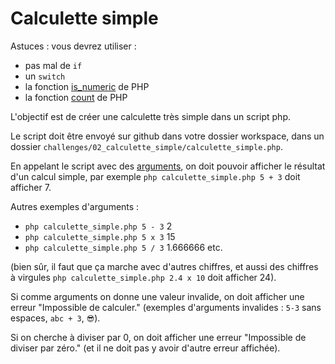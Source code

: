 # Calculette simple

Astuces : vous devrez utiliser :

* pas mal de `if`
* un `switch`
* la fonction [is_numeric](http://php.net/manual/fr/function.is-numeric.php) de PHP
* la fonction [count](http://php.net/manual/fr/function.count.php) de PHP

L'objectif est de créer une calculette très simple dans un script php.

Le script doit être envoyé sur github dans votre dossier workspace, dans un dossier `challenges/02_calculette_simple/calculette_simple.php`.

En appelant le script avec des [arguments](../../01-les-bases-de-php/09_arguments_de_script.php), on doit pouvoir afficher le résultat d'un calcul simple, par exemple `php calculette_simple.php 5 + 3` doit afficher 7.

Autres exemples d'arguments :

* `php calculette_simple.php 5 - 3` 2
* `php calculette_simple.php 5 x 3` 15
* `php calculette_simple.php 5 / 3` 1.666666 etc.

(bien sûr, il faut que ça marche avec d'autres chiffres, et aussi des chiffres à virgules `php calculette_simple.php 2.4 x 10` doit afficher 24).

Si comme arguments on donne une valeur invalide, on doit afficher une erreur "Impossible de calculer." (exemples d'arguments invalides : `5-3` sans espaces, `abc + 3`, `😎`).

Si on cherche à diviser par 0, on doit afficher une erreur "Impossible de diviser par zéro." (et il ne doit pas y avoir d'autre erreur affichée).

